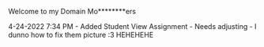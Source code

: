 Welcome to my Domain Mo********ers

4-24-2022 7:34 PM - Added Student View Assignment - Needs adjusting -  I dunno how to fix them picture :3 HEHEHEHE
